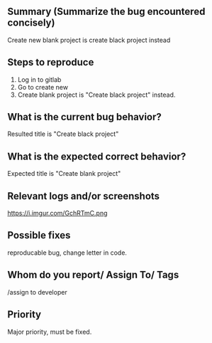 
## Summary (Summarize the bug encountered concisely)
Create new blank project is create black project instead


## Steps to reproduce     
1. Log in to gitlab
2. Go to create new
3. Create blank project is "Create black project" instead.
   

## What is the current bug behavior?
Resulted title is "Create black project"
     

## What is the expected correct behavior?
Expected title is "Create blank project"

     
## Relevant logs and/or screenshots
https://i.imgur.com/GchRTmC.png
      

## Possible fixes
reproducable bug, change letter in code.


## Whom do you report/ Assign To/ Tags
/assign to developer


## Priority
Major priority, must be fixed.
      
